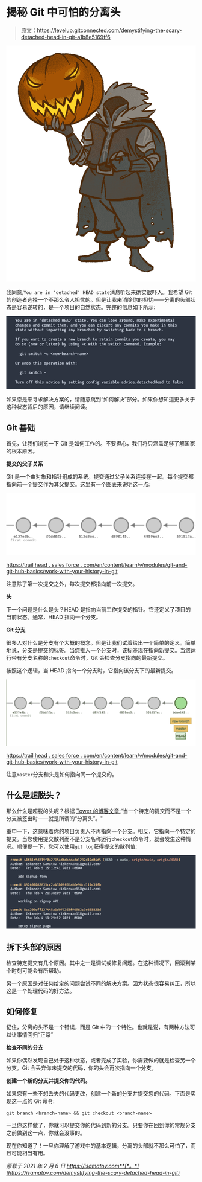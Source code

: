# 揭秘 Git 中可怕的分离头

> 原文：<https://levelup.gitconnected.com/demystifying-the-scary-detached-head-in-git-a1b8e5169ff6>

![](img/684aaf79d5650d10ba9502a3c92cff53.png)

我同意,`You are in 'detached' HEAD state`消息听起来确实很吓人。我希望 Git 的创造者选择一个不那么令人担忧的。但是让我来消除你的担忧——分离的头部状态是容易逆转的，是一个项目的自然状态。完整的信息如下所示:

![](img/1f405042edf310d3e987a66ce850954f.png)

如果您是来寻求解决方案的，请随意跳到“如何解决”部分。如果你想知道更多关于这种状态背后的原因，请继续阅读。

## Git 基础

首先，让我们浏览一下 Git 是如何工作的。不要担心，我们将只涵盖足够了解国家的根本原因。

**提交的父子关系**

Git 是一个由对象和指针组成的系统。提交通过父子关系连接在一起。每个提交都指向前一个提交作为其父提交。这里有一个图表来说明这一点:

![](img/95c81dc7309251301167392f5fad1488.png)

[https://trail head . sales force . com/en/content/learn/v/modules/git-and-git-hub-basics/work-with-your-history-in-git](https://trailhead.salesforce.com/en/content/learn/v/modules/git-and-git-hub-basics/work-with-your-history-in-git)

注意除了第一次提交之外，每次提交都指向前一次提交。

**头**

下一个问题是什么是头？HEAD 是指向当前工作提交的指针。它还定义了项目的当前状态。通常，HEAD 指向一个分支。

**Git 分支**

很多人对什么是分支有个大概的概念。但是让我们试着给出一个简单的定义。简单地说，分支是提交的标签。当您推入一个分支时，该标签现在指向新提交。当您运行带有分支名称的`checkout`命令时，Git 会检查分支指向的最新提交。

按照这个逻辑，当 HEAD 指向一个分支时，它指向该分支下的最新提交。

![](img/8649631e0c82427ca24946b63dddd9ea.png)

[https://trail head . sales force . com/en/content/learn/v/modules/git-and-git-hub-basics/work-with-your-history-in-git](https://trailhead.salesforce.com/en/content/learn/v/modules/git-and-git-hub-basics/work-with-your-history-in-git)

注意`master`分支和头是如何指向同一个提交的。

## 什么是超脱头？

那么什么是超脱的头呢？根据 [Tower 的博客文章:](https://www.git-tower.com/learn/git/faq/detached-head-when-checkout-commit/)“当一个特定的提交而不是一个分支被签出时——就是所谓的“分离头”。"

重申一下，这意味着你的项目负责人不再指向一个分支。相反，它指向一个特定的提交。当您使用提交散列而不是分支名称运行`checkout`命令时，就会发生这种情况。顺便提一下，您可以使用`git log`获得提交的散列值:

![](img/3f63fe0cdafef74709c99acd0051089f.png)

## 拆下头部的原因

检查特定提交有几个原因。其中之一是调试或修复问题。在这种情况下，回滚到某个时刻可能会有所帮助。

另一个原因是对任何给定的问题尝试不同的解决方案。因为状态很容易纠正，所以这是一个处理代码的好方法。

## 如何修复

记住，分离的头不是一个错误，而是 Git 中的一个特性。也就是说，有两种方法可以让事情回归“正常”

**检查不同的分支**

如果你偶然发现自己处于这种状态，或者完成了实验，你需要做的就是检查另一个分支。Git 会丢弃你未提交的代码，你的头会再次指向一个分支。

**创建一个新的分支并提交你的代码。**

如果您有一些不想丢失的代码更改，创建一个新的分支并提交您的代码。下面是实现这一点的 Git 命令:

```
git branch <branch-name> && git checkout <branch-name>
```

一旦你这样做了，你就可以提交你的代码到新的分支。只要你在回到你的常规分支之前做到这一点，你就会没事的。

现在你知道了！一旦你理解了游戏中的基本逻辑，分离的头部就不那么可怕了，而且可能相当有用。

*原载于 2021 年 2 月 6 日 https://isamatov.com**[*。*](https://isamatov.com/demystifying-the-scary-detached-head-in-git)*
